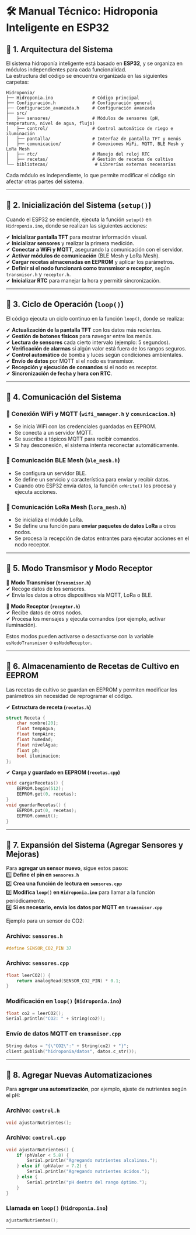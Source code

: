 
# 🛠️ **Manual Técnico: Hidroponia Inteligente en ESP32**  

## 📌 **1. Arquitectura del Sistema**  

El sistema hidroponía inteligente está basado en **ESP32**, y se organiza en módulos independientes para cada funcionalidad.  
La estructura del código se encuentra organizada en las siguientes carpetas:  

```plaintext
Hidroponia/
├── Hidroponia.ino               # Código principal
├── Configuración.h              # Configuración general
├── Configuración_avanzada.h     # Configuración avanzada
├── src/
│   ├── sensores/                # Módulos de sensores (pH, temperatura, nivel de agua, flujo)
│   ├── control/                 # Control automático de riego e iluminación
│   ├── pantalla/                # Interfaz de pantalla TFT y menús
│   ├── comunicacion/            # Conexiones WiFi, MQTT, BLE Mesh y LoRa Mesh
│   ├── rtc/                     # Manejo del reloj RTC
│   ├── recetas/                 # Gestión de recetas de cultivo
└── bibliotecas/                  # Librerías externas necesarias
```

Cada módulo es independiente, lo que permite modificar el código sin afectar otras partes del sistema.  

---

## 📌 **2. Inicialización del Sistema (`setup()`)**  

Cuando el ESP32 se enciende, ejecuta la función `setup()` en `Hidroponia.ino`, donde se realizan las siguientes acciones:  

✔ **Inicializar pantalla TFT** para mostrar información visual.  
✔ **Inicializar sensores** y realizar la primera medición.  
✔ **Conectar a WiFi y MQTT**, asegurando la comunicación con el servidor.  
✔ **Activar módulos de comunicación** (BLE Mesh y LoRa Mesh).  
✔ **Cargar recetas almacenadas en EEPROM** y aplicar los parámetros.  
✔ **Definir si el nodo funcionará como transmisor o receptor**, según `transmisor.h` y `receptor.h`.  
✔ **Inicializar RTC** para manejar la hora y permitir sincronización.  

---

## 📌 **3. Ciclo de Operación (`loop()`)**  

El código ejecuta un ciclo continuo en la función `loop()`, donde se realiza:  

✔ **Actualización de la pantalla TFT** con los datos más recientes.  
✔ **Gestión de botones físicos** para navegar entre los menús.  
✔ **Lectura de sensores** cada cierto intervalo (ejemplo: 5 segundos).  
✔ **Verificación de alarmas** si algún valor está fuera de los rangos seguros.  
✔ **Control automático** de bomba y luces según condiciones ambientales.  
✔ **Envío de datos** por MQTT si el nodo es transmisor.  
✔ **Recepción y ejecución de comandos** si el nodo es receptor.  
✔ **Sincronización de fecha y hora con RTC**.  

---

## 📌 **4. Comunicación del Sistema**  

### **🔹 Conexión WiFi y MQTT (`wifi_manager.h` y `comunicacion.h`)**  
- Se inicia WiFi con las credenciales guardadas en EEPROM.  
- Se conecta a un servidor MQTT.  
- Se suscribe a tópicos MQTT para recibir comandos.  
- Si hay desconexión, el sistema intenta reconectar automáticamente.  

### **🔹 Comunicación BLE Mesh (`ble_mesh.h`)**  
- Se configura un servidor BLE.  
- Se define un servicio y característica para enviar y recibir datos.  
- Cuando otro ESP32 envía datos, la función `onWrite()` los procesa y ejecuta acciones.  

### **🔹 Comunicación LoRa Mesh (`lora_mesh.h`)**  
- Se inicializa el módulo LoRa.  
- Se define una función para **enviar paquetes de datos LoRa** a otros nodos.  
- Se procesa la recepción de datos entrantes para ejecutar acciones en el nodo receptor.  

---

## 📌 **5. Modo Transmisor y Modo Receptor**  

📡 **Modo Transmisor (`transmisor.h`)**  
✔ Recoge datos de los sensores.  
✔ Envía los datos a otros dispositivos vía MQTT, LoRa o BLE.  

🎯 **Modo Receptor (`receptor.h`)**  
✔ Recibe datos de otros nodos.  
✔ Procesa los mensajes y ejecuta comandos (por ejemplo, activar iluminación).  

Estos modos pueden activarse o desactivarse con la variable `esNodoTransmisor` o `esNodoReceptor`.  

---

## 📌 **6. Almacenamiento de Recetas de Cultivo en EEPROM**  

Las recetas de cultivo se guardan en EEPROM y permiten modificar los parámetros sin necesidad de reprogramar el código.  

✔ **Estructura de receta (`recetas.h`)**  
```cpp
struct Receta {
    char nombre[20];
    float tempAgua;
    float tempAire;
    float humedad;
    float nivelAgua;
    float ph;
    bool iluminacion;
};
```
✔ **Carga y guardado en EEPROM (`recetas.cpp`)**  
```cpp
void cargarRecetas() {
    EEPROM.begin(512);
    EEPROM.get(0, recetas);
}
void guardarRecetas() {
    EEPROM.put(0, recetas);
    EEPROM.commit();
}
```

---

## 📌 **7. Expansión del Sistema (Agregar Sensores y Mejoras)**  

Para **agregar un sensor nuevo**, sigue estos pasos:  
1️⃣ **Define el pin en `sensores.h`**  
2️⃣ **Crea una función de lectura en `sensores.cpp`**  
3️⃣ **Modifica `loop()` en `Hidroponia.ino`** para llamar a la función periódicamente.  
4️⃣ **Si es necesario, envía los datos por MQTT en `transmisor.cpp`**  

Ejemplo para un sensor de CO2:  

### **Archivo: `sensores.h`**  
```cpp
#define SENSOR_CO2_PIN 37
```

### **Archivo: `sensores.cpp`**  
```cpp
float leerCO2() {
    return analogRead(SENSOR_CO2_PIN) * 0.1;
}
```

### **Modificación en `loop()` (`Hidroponia.ino`)**  
```cpp
float co2 = leerCO2();
Serial.println("CO2: " + String(co2));
```

### **Envío de datos MQTT en `transmisor.cpp`**  
```cpp
String datos = "{\"CO2\":" + String(co2) + "}";
client.publish("hidroponia/datos", datos.c_str());
```

---

## 📌 **8. Agregar Nuevas Automatizaciones**  

Para **agregar una automatización**, por ejemplo, ajuste de nutrientes según el pH:  

### **Archivo: `control.h`**  
```cpp
void ajustarNutrientes();
```

### **Archivo: `control.cpp`**  
```cpp
void ajustarNutrientes() {
    if (phValor < 5.8) {
        Serial.println("Agregando nutrientes alcalinos.");
    } else if (phValor > 7.2) {
        Serial.println("Agregando nutrientes ácidos.");
    } else {
        Serial.println("pH dentro del rango óptimo.");
    }
}
```

### **Llamada en `loop()` (`Hidroponia.ino`)**  
```cpp
ajustarNutrientes();
```

---

